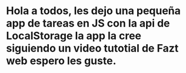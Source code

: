# Hola a todos, les dejo una pequeña app de tareas en JS con la api de LocalStorage la app la cree siguiendo un video tutotial de Fazt web espero les guste.
